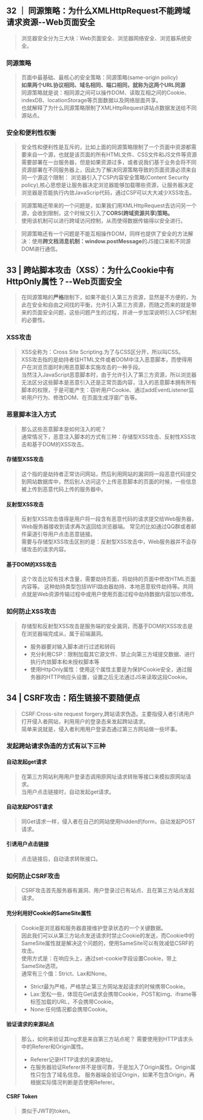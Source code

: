 ## 32 ｜ 同源策略：为什么XMLHttpRequest不能跨域请求资源--Web页面安全
> 浏览器安全分为三大块：Web页面安全、浏览器网络安全、浏览器系统安全。
### 同源策略
> 页面中最基础、最核心的安全策略：同源策略(same-origin policy)  
> **如果两个URL协议相同、域名相同、端口相同，就称为这两个URL同源**  
> 同源策略就是说：相同源之间可以操作DOM、读取互相之间的Cookie、indexDB、locationStorage等页面数据以及网络层面共享。  
> 也就解释了为什么同源策略限制了XMLHttpRequest讲站点数据发送给不同源站点。  

### 安全和便利性权衡
> 安全性和便利性是互斥的，比如上面的同源策略限制了一个页面中资源都需要来自一个源，也就是该页面的所有HTML文件、CSS文件和JS文件等资源需要部署在一台服务器，但是如果资源过多，或者说我们基于业务会将不同资源部署在不同服务器上，因此为了解决同源策略导致的页面资源必须来自同一个源这个限制： 
> 浏览器引入了CSP内容安全策略(Content Security policy),核心思想是让服务器决定浏览器能够加载哪些资源，让服务器决定浏览器是否能执行内敛JavaScrip代码，通过CSP可以大大减少XSS攻击。

> 同源策略还带来的一个问题是，如果我们用XMLHttpRequest去访问另一个源，会收到限制，这个时候又引入了**CORS(跨域资源共享)策略。**  
> 使用该机制可以进行跨域访问控制，从而使得数据传输得以安全进行。

> 同源策略还有一个问题是不能互相操作DOM，同样也提供了安全的方法解决：使用**跨文档消息机制：window.postMessage**的JS接口来和不同源DOM进行通信。

## 33 | 跨站脚本攻击（XSS）：为什么Cookie中有HttpOnly属性？--Web页面安全
> 在同源策略的**严格**限制下，如果不能引入第三方资源，显然是不方便的，为此在安全和自由之间找的平衡，允许引入第三方资源，而随之而来的就是带来的页面安全问题，这些问题产生的过程，并进一步加深说明引入CSP机制的必要性。

### XSS攻击
> XSS全称为：Cross Site Scripting.为了与CSS区分开，所以叫CSS。    
> XSS攻击指的是劫持者往HTML文件或者DOM中注入恶意脚本，而使得用户在浏览页面时利用恶意脚本实施攻击的一种手段。  
> 当然注入JavaScript恶意脚本时，由于允许引入了第三方资源，所以浏览器无法区分这些脚本是恶意引入还是正常页面内容，注入的恶意脚本拥有所有脚本的权限，于是可能产生：窃听用户Cookie、通过addEventListener监听用户行为、修改DOM、在页面生成浮窗广告等。

### 恶意脚本注入方式
> 那么这些恶意脚本是如何注入的呢？  
> 通常情况下，恶意注入脚本的方式有三种：存储型XSS攻击、反射性XSS攻击和基于DOM的XSS攻击。  
#### 存储型XSS攻击
> 这个指的是劫持者正常访问网站，然后利用网站的漏洞将一段恶意代码提交到网站数据库中，然后别人访问这个上传恶意脚本的页面的时候，一些信息被上传到恶意代码上传的服务器中。
#### 反射型XSS攻击
> 反射型XSS攻击值得是用户将一段含有恶意代码的请求提交给Web服务器，Web服务器接收到请求再次返回给浏览器端。 
> 常见的比如通过QQ群或者邮件渠道引导用户点击恶意链接。  
> 需要与存储型XSS攻击区别的是：反射型XSS攻击中，Web服务器并不会存储攻击的请求内容。

#### 基于DOM的XSS攻击
>  这个攻击比较有技术含量，需要劫持页面，将劫持的页面中修改HTML页面内容等。 
> 这种劫持类型包括WIFI路由器劫持、本地恶意软件劫持等。共同点就是Web资源传输过程中或用户使用页面过程中劫持数据内容加以修改。

### 如何防止XSS攻击
> 存储型和反射型XSS攻击是服务端的安全漏洞，而基于DOM的XSS攻击是在浏览器端完成从，属于前端漏洞。 
> - 服务器要对输入脚本进行过滤和转码  
> - 充分利用CSP：限制加载其它源文件、禁止向第三方域提交数据、进行执行内敛脚本和未授权脚本等 
> - 使用HttpOnly属性：使用这个属性主要是为保护Cookie安全，通过服务器的HTTP响应头设置，设置之后无法通过JS来读取这段Cookie。 

## 34 | CSRF攻击：陌生链接不要随便点
> CSRF:Cross-site request forgery,跨站请求伪造。主要指侵入者引诱用户打开侵入者网站，利用用户的登录态来发起跨站请求。  
> 简单来说就是，侵入者利用用户登录态通过第三方网站做一些坏事。  

### 发起跨站请求伪造的方式有以下三种

#### 自动发起get请求
> 在第三方网站利用用户登录态调用原网址请求转账等接口来模拟原网站请求。  
> 当用户点击链接时，自动发起get请求。

#### 自动发起POST请求
> 同Get请求一样，侵入者在自己的网站使用hidden的form，自动发起POST请求。

#### 引诱用户点击链接
> 点击链接后，自动请求转账接口。

### 如何防止CSRF攻击
> CSRF攻击首先服务器有漏洞、用户登录过已有站点、且在第三方站点发起请求。
#### 充分利用好Cookie的SameSite属性
> Cookie是浏览器和服务器直接维护登录状态的一个关键数据。  
> 因此我们可以从第三方站点发送请求时禁止Cookie的发送，而Cookie中的SameSite属性就是解决这个问题的，使用SameSite可以有效减低CSRF的攻击。  
> 使用方式是：在响应头上，通过set-cookie字段设置Cookie，带上SameSite选项。  
> 通常有三个值：Strict、Lax和None。 
> - Strict最为严格，严格禁止第三方网站发起请求的时候携带Cookie。  
> - Lax:宽松一些，体现在Get请求会携带Cookie，POST和img、iframe等标签加载的URL，不会携带Cookie。 
> - None:任何情况都会携带Cookie。
#### 验证请求的来源站点
> 那么，如何来验证其ing求是来自第三方站点呢？ 
> 需要使用到HTTP请求头中的Referer和Origin属性。 
> - Referer记录HTTP请求的来源地址。 
> - 在服务器验证Referer并不是很可靠，于是加入了Origin属性。Origin属性只包含了域名信息。 
> 服务器端会验证Origin，如果不包含Origin，再根据实际情况判断是否使用Referer。

#### CSRF Token
> 类似于JWT的token。
